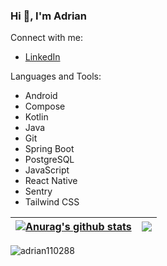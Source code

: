 ### Hi 👋, I'm Adrian

<!--
**adrian110288/adrian110288** is a ✨ _special_ ✨ repository because its `README.md` (this file) appears on your GitHub profile.

Here are some ideas to get you started:

- 🔭 I’m currently working on ...
- 🌱 I’m currently learning ...
- 👯 I’m looking to collaborate on ...
- 🤔 I’m looking for help with ...
- 💬 Ask me about ...
- 📫 How to reach me: ...
- 😄 Pronouns: ...
- ⚡ Fun fact: ...
-->

Connect with me:
- [LinkedIn](https://www.linkedin.com/in/adrianlesniak/)

Languages and Tools:
- Android
- Compose
- Kotlin
- Java
- Git
- Spring Boot
- PostgreSQL
- JavaScript
- React Native
- Sentry
- Tailwind CSS


| <a href="https://github.com/anuraghazra/github-readme-stats"><img align="center" src="https://github-readme-stats.vercel.app/api?username=adrian110288&show_icons=true&include_all_commits=true&theme=buefy&hide_border=true" alt="Anurag's github stats" /></a> | <a href="https://github.com/anuraghazra/github-readme-stats"><img align="center" src="https://github-readme-stats.vercel.app/api/top-langs/?username=adrian110288&layout=compact&theme=buefy&hide_border=true" /></a> |
| ------------- | ------------- |
<p><img align="center" src="https://github-readme-streak-stats.herokuapp.com/?user=adrian110288&" alt="adrian110288" /></p>
